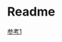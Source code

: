 # Readme

[参考1](https://blog.csdn.net/nan8426/article/details/72934175)

<!--
create time: 2018-04-27 15:30:04
Author: Alfred

This file is created by Marboo<http://marboo.io> template file $MARBOO_HOME/.media/starts/default.md
本文件由 Marboo<http://marboo.io> 模板文件 $MARBOO_HOME/.media/starts/default.md 创建
-->

